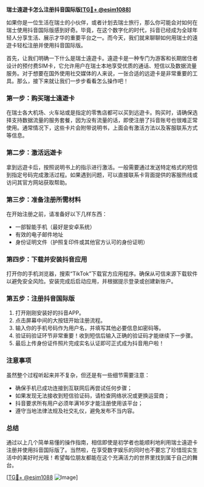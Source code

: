 **瑞士遠遊卡怎么注册抖音国际版[[TG💪+ @esim1088](https://t.me/s/esim1088)]**

如果你是一位生活在瑞士的小伙伴，或者计划去瑞士旅行，那么你可能会对如何在瑞士使用抖音国际版感到好奇。毕竟，在这个数字化的时代，抖音已经成为全球年轻人分享生活、展示才华的重要平台之一。而今天，我们就来聊聊如何用瑞士的遠遊卡轻松注册并使用抖音国际版。

首先，让我们明确一下什么是瑞士遠遊卡。遠遊卡是一种专门为游客和长期居住者设计的预付费SIM卡，它允许用户在瑞士本地享受优质的通话、短信以及数据流量服务。对于想要在国外使用社交媒体的人来说，一张合适的远遊卡是非常重要的工具。那么，接下来就让我们一步步看看怎么操作吧！

### 第一步：购买瑞士遠遊卡

在瑞士各大机场、火车站或是指定的零售店都可以买到远遊卡。购买时，请确保选择支持数据流量的服务套餐，因为没有流量的话，即使注册了抖音账号也很难正常使用。通常情况下，这些卡片会附带说明书，上面会有激活方法以及客服联系方式等信息。

### 第二步：激活远遊卡

拿到远遊卡后，按照说明书上的指示进行激活。一般需要通过发送特定格式的短信到指定号码完成激活过程。如果遇到问题，可以直接联系卡背面提供的客服热线或访问其官方网站获取帮助。

### 第三步：准备注册所需材料

在开始注册之前，请准备好以下几样东西：
- 一部智能手机（最好是安卓系统）
- 有效的电子邮件地址
- 身份证明文件（护照复印件或其他官方认可的身份证明）

### 第四步：下载并安装抖音应用

打开你的手机浏览器，搜索“TikTok”下载官方应用程序。确保从可信来源下载软件以避免安全风险。安装完成后启动应用，并根据提示登录或创建新账户。

### 第五步：注册抖音国际版

1. 打开刚刚安装好的抖音APP。
2. 点击屏幕中间的大按钮开始注册流程。
3. 输入你的手机号码作为用户名，并填写其他必要信息如密码等。
4. 验证码验证环节非常重要！收到短信后输入正确的验证码才能继续下一步骤。
5. 最后上传身份证件照片完成实名认证即可正式成为抖音用户啦！

### 注意事项

虽然整个过程听起来并不复杂，但还是有一些细节需要注意：
- 确保手机已成功连接到互联网后再尝试任何步骤；
- 如果发现无法接收到短信验证码，请检查网络状况或更换运营商；
- 抖音要求所有用户必须年满16岁才能注册使用该平台；
- 遵守当地法律法规及社交礼仪，避免发布不当内容。

### 总结

通过以上几个简单易懂的操作指南，相信即使是初学者也能顺利地利用瑞士遠遊卡注册并使用抖音国际版了。当然啦，在享受数字娱乐的同时也不要忘了珍惜现实生活中的美好时光哦！希望每位朋友都能在这个充满活力的世界里找到属于自己的舞台。

[[TG💪+ @esim1088](https://t.me/s/esim1088) ![Image](https://i.postimg.cc/4NQfJmqS/Snipaste-2025-05-13-00-14-12.png)]